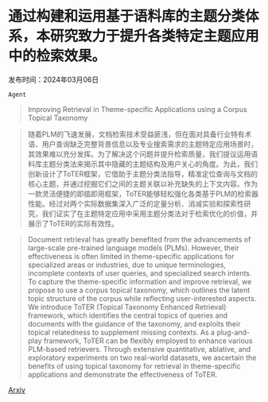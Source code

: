 # 通过构建和运用基于语料库的主题分类体系，本研究致力于提升各类特定主题应用中的检索效果。

发布时间：2024年03月06日

`Agent`

> Improving Retrieval in Theme-specific Applications using a Corpus Topical Taxonomy

> 随着PLM的飞速发展，文档检索技术受益匪浅，但在面对具备行业特有术语、用户查询缺乏完整背景信息以及专业搜索需求的主题特定应用场景时，其效果难以充分发挥。为了解决这个问题并提升检索质量，我们提议运用语料库主题分类法来揭示其中隐藏的主题结构及用户关心的角度。为此，我们创新设计了ToTER框架，它借助于主题分类法指导，精准定位查询与文档的核心主题，并通过挖掘它们之间的主题关联以补充缺失的上下文内容。作为一款灵活便捷的即插即用框架，ToTER能够轻松强化各类基于PLM的检索器性能。经过对两个实际数据集深入广泛的定量分析、消减实验和探索性研究，我们证实了在主题特定应用中采用主题分类法对于检索优化的价值，并展示了ToTER的实际有效性。

> Document retrieval has greatly benefited from the advancements of large-scale pre-trained language models (PLMs). However, their effectiveness is often limited in theme-specific applications for specialized areas or industries, due to unique terminologies, incomplete contexts of user queries, and specialized search intents. To capture the theme-specific information and improve retrieval, we propose to use a corpus topical taxonomy, which outlines the latent topic structure of the corpus while reflecting user-interested aspects. We introduce ToTER (Topical Taxonomy Enhanced Retrieval) framework, which identifies the central topics of queries and documents with the guidance of the taxonomy, and exploits their topical relatedness to supplement missing contexts. As a plug-and-play framework, ToTER can be flexibly employed to enhance various PLM-based retrievers. Through extensive quantitative, ablative, and exploratory experiments on two real-world datasets, we ascertain the benefits of using topical taxonomy for retrieval in theme-specific applications and demonstrate the effectiveness of ToTER.

[Arxiv](https://arxiv.org/abs/2403.04160)